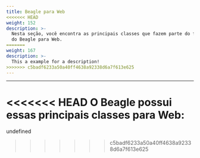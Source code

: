 ```yaml
---
title: Beagle para Web
<<<<<<< HEAD
weight: 152
description: >-
  Nesta seção, você encontra as principais classes que fazem parte do framework
  do Beagle para Web.
=======
weight: 167
description: >-
  This a example for a description!
>>>>>>> c5badf6233a50a40ff4638a92338d6a7f613e625
---
```


---

<<<<<<< HEAD
O Beagle possui essas principais classes para Web: [  
](https://docs.usebeagle.io/v/v1.0-en/resources/customization/beagle-para-web/customized-actions)
=======
undefined
>>>>>>> c5badf6233a50a40ff4638a92338d6a7f613e625

